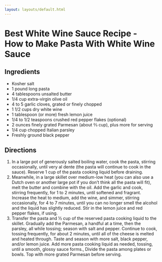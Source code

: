 ```yaml
---
layout: layouts/default.html
---
```


# Best White Wine Sauce Recipe - How to Make Pasta With White Wine Sauce

## Ingredients

- Kosher salt
- 1 pound long pasta
- 4 tablespoons unsalted butter
- 1/4 cup extra-virgin olive oil
- 4 to 5 garlic cloves, grated or finely chopped
- 1 1/2 cups dry white wine
- 1 tablespoon (or more) fresh lemon juice
- 1/4 to 1/2 teaspoons crushed red pepper flakes (optional)
- 2 ounces finely grated Parmesan (about ⅔ cup), plus more for serving
- 1/4 cup chopped Italian parsley
- Freshly ground black pepper

## Directions

1. In a large pot of generously salted boiling water, cook the pasta, stirring occasionally, until very al dente (the pasta will continue to cook in the sauce). Reserve 1 cup of the pasta cooking liquid before draining.
1. Meanwhile, in a large skillet over medium-low heat (you can also use a Dutch oven or another large pot if you don’t think all the pasta will fit), melt the butter and combine with the oil. Add the garlic and cook, stirring frequently, for 1 to 2 minutes, until softened and fragrant. Increase the heat to medium, add the wine, and simmer, stirring occasionally, for 4 to 7 minutes, until you can no longer smell the alcohol and the liquid has slightly reduced. Stir in the lemon juice and red pepper flakes, if using.
1. Transfer the pasta and ½ cup of the reserved pasta cooking liquid to the skillet. Gradually add the Parmesan, a handful at a time, then the parsley, all while tossing; season with salt and pepper. Continue to cook, tossing frequently, for about 2 minutes, until all of the cheese is melted and heated through. Taste and season with more salt, black pepper, and/or lemon juice. Add more pasta cooking liquid as needed, tossing, until a smooth, glossy sauce forms., Divide the pasta among plates or bowls. Top with more grated Parmesan before serving.
